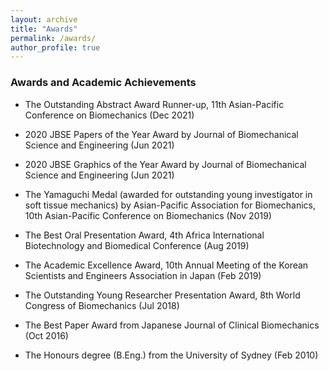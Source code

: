 ```yaml
---
layout: archive
title: "Awards"
permalink: /awards/
author_profile: true
---
```


### Awards and Academic Achievements

- The Outstanding Abstract Award Runner-up, 11th Asian-Pacific Conference on Biomechanics (Dec 2021)

- 2020 JBSE Papers of the Year Award by Journal of Biomechanical Science and Engineering (Jun 2021)

- 2020 JBSE Graphics of the Year Award by Journal of Biomechanical Science and Engineering (Jun 2021)

- The Yamaguchi Medal (awarded for outstanding young investigator in soft tissue mechanics) by Asian-Pacific Association for Biomechanics, 10th Asian-Pacific Conference on Biomechanics (Nov 2019)

- The Best Oral Presentation Award, 4th Africa International Biotechnology and Biomedical Conference (Aug 2019)

- The Academic Excellence Award, 10th Annual Meeting of the Korean Scientists and Engineers Association in Japan (Feb 2019)

- The Outstanding Young Researcher Presentation Award, 8th World Congress of Biomechanics (Jul 2018)

- The Best Paper Award from Japanese Journal of Clinical Biomechanics (Oct 2016)

- The Honours degree (B.Eng.) from the University of Sydney (Feb 2010)


